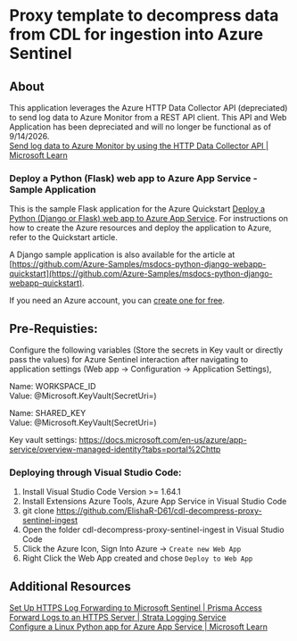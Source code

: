 # Proxy template to decompress data from CDL for ingestion into Azure Sentinel

## About
This application leverages the Azure HTTP Data Collector API (depreciated) to send log data to Azure Monitor from a REST API client. This API and Web Application has been depreciated and will no longer be functional as of 9/14/2026.  
[Send log data to Azure Monitor by using the HTTP Data Collector API | Microsoft Learn](https://learn.microsoft.com/en-us/previous-versions/azure/azure-monitor/logs/data-collector-api?tabs=python)


### Deploy a Python (Flask) web app to Azure App Service - Sample Application

This is the sample Flask application for the Azure Quickstart [Deploy a Python (Django or Flask) web app to Azure App Service](https://docs.microsoft.com/en-us/azure/app-service/quickstart-python).  For instructions on how to create the Azure resources and deploy the application to Azure, refer to the Quickstart article.

A Django sample application is also available for the article at [https://github.com/Azure-Samples/msdocs-python-django-webapp-quickstart](https://github.com/Azure-Samples/msdocs-python-django-webapp-quickstart).

If you need an Azure account, you can [create one for free](https://azure.microsoft.com/en-us/free/).


## Pre-Requisties:

Configure the following variables (Store the secrets in Key vault or directly pass the values) for Azure Sentinel interaction after navigating to application settings (Web app -> Configuration -> Application Settings),

Name: WORKSPACE_ID  
Value: @Microsoft.KeyVault(SecretUri=<vault URI>)  

Name: SHARED_KEY  
Value: @Microsoft.KeyVault(SecretUri=<vault URI>)  

Key vault settings: 
https://docs.microsoft.com/en-us/azure/app-service/overview-managed-identity?tabs=portal%2Chttp


### Deploying through Visual Studio Code:

1. Install Visual Studio Code Version >= 1.64.1  
2. Install Extensions Azure Tools, Azure App Service in Visual Studio Code  
3. git clone https://github.com/ElishaR-D61/cdl-decompress-proxy-sentinel-ingest 
4. Open the folder cdl-decompress-proxy-sentinel-ingest in Visual Studio Code  
5. Click the Azure Icon, Sign Into Azure -> `Create new Web App`  
6. Right Click the Web App created and chose `Deploy to Web App`


## Additional Resources
[Set Up HTTPS Log Forwarding to Microsoft Sentinel | Prisma Access](https://docs.paloaltonetworks.com/strata-logging-service/administration/forward-logs/forward-logs-to-an-https-server#id4a2daeef-8e7d-4d7c-a5ac-3b37338592af_ul-rgq_fdt_11c)  
[Forward Logs to an HTTPS Server | Strata Logging Service](https://docs.paloaltonetworks.com/prisma-access/integration/microsoft-integrations-with-prisma-access/set-up-https-log-forwarding-to-microsoft-sentinel)  
[Configure a Linux Python app for Azure App Service | Microsoft Learn](https://learn.microsoft.com/en-us/azure/app-service/configure-language-python)


